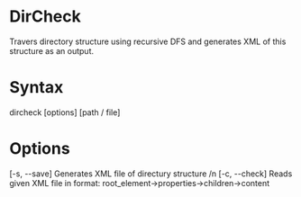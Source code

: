 # DirCheck
Travers directory structure using recursive DFS and generates XML of this structure as an output. 
# Syntax
dircheck [options] [path / file]
# Options
[-s, --save] Generates XML file of directury structure /n
[-c, --check] Reads given XML file in format: root_element->properties->children->content 
